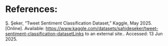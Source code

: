 

# References:

Ş. Şeker, “Tweet Sentiment Classification Dataset,” Kaggle, May 2025. [Online]. Available: https://www.kaggle.com/datasets/sahideseker/tweet-sentiment-classification-datasetLinks to an external site.. Accessed: 13 Jun 2025.


